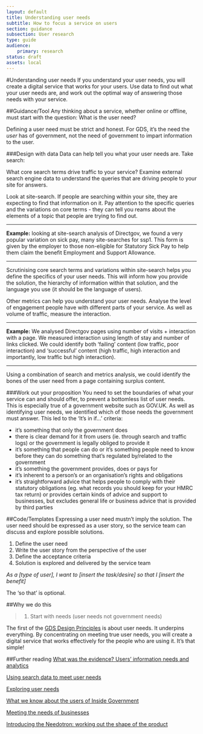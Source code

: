 ```yaml
---
layout: default
title: Understanding user needs
subtitle: How to focus a service on users
section: guidance
subsection: User research
type: guide 
audience: 
    primary: research 
status: draft
assets: local
---
```


#Understanding user needs
If you understand your user needs, you will create a digital service that works for your users. Use data to find out what your user needs are, and work out the optimal way of answering those needs with your service.

##Guidance/Tool
Any thinking about a service, whether online or offline, must start with the question: What is the user need?

Defining a user need must be strict and honest. For GDS, it’s the need the *user* has of government, not the need of government to impart information to the user.

###Design with data
Data can help tell you what your user needs are. Take search:

What core search terms drive traffic to your service? Examine external search engine data to understand the queries that are driving people to your site for answers.

Look at site-search. If people are searching within your site, they are expecting to find that information on it. Pay attention to the specific queries and the variations on core terms - they can tell you reams about the elements of a topic that people are trying to find out. 

***

**Example:** looking at site-search analysis of Directgov, we found a very popular variation on sick pay, many site-searches for ssp1. This form is given by the employer to those non-eligible for Statutory Sick Pay to help them claim the benefit Employment and Support Allowance. 

***

Scrutinising core search terms and variations within site-search helps you define the specifics of your user needs. This will inform how you provide the solution, the hierarchy of information within that solution, and the language you use (it should be the language of users).

Other metrics can help you understand your user needs. Analyse the level of engagement people have with different parts of your service. As well as volume of traffic, measure the interaction.

***

**Example:** We analysed Directgov pages using number of visits + interaction with a page. We measured interaction using length of stay and number of links clicked. We could identify both ‘failing’ content (low traffic, poor interaction) and ‘successful’ content (high traffic, high interaction and importantly, low traffic but high interaction).

***

Using a combination of search and metrics analysis, we could identify the bones of the user need from a page containing surplus content.

###Work out your proposition
You need to set the boundaries of what your service can and should offer, to prevent a bottomless list of user needs. This is especially true of a government website such as GOV.UK. As well as identifying user needs, we identified which of those needs the government must answer. This led to the ‘It’s in if...’ criteria:

- it’s something that only the government does
- there is clear demand for it from users (ie. through search and traffic logs) or the government is legally obliged to provide it
- it’s something that people can do or it’s something people need to know before they can do something that’s regulated by/related to the government
- it’s something the government provides, does or pays for
- it’s inherent to a person’s or an organisation’s rights and obligations
- it’s straightforward advice that helps people to comply with their statutory obligations (eg. what records you should keep for your HMRC tax return) or provides certain kinds of advice and support to businesses, but excludes general life or business advice that is provided by third parties

##Code/Templates
Expressing a user need mustn’t imply the solution. The user need should be expressed as a user story, so the service team can discuss and explore possible solutions.

1. Define the user need
2. Write the user story from the perspective of the user
3. Define the acceptance criteria
4. Solution is explored and delivered by the service team

*As a [type of user], I want to [insert the task/desire] so that I [insert the benefit]*

The ‘so that’ is optional.

##Why we do this
> 1. Start with needs (user needs not government needs)

The first of the [GDS Design Principles](https://www.gov.uk/designprinciples "GDS Design Principles") is about user needs. It underpins everything. By concentrating on meeting true user needs, you will create a digital service that works effectively for the people who are using it. It’s that simple!

##Further reading
[What was the evidence? Users’ information needs and analytics](http://digital.cabinetoffice.gov.uk/2011/05/23/what-was-the-evidence-users-information-needs-and-analytics/ "What was the evidence? Users’ information needs and analytics")

[Using search data to meet user needs](http://digital.cabinetoffice.gov.uk/2012/01/27/search-data-user-needs/ "Using search data to meet user needs")

[Exploring user needs](http://digital.cabinetoffice.gov.uk/2012/10/09/exploring-user-needs/ "Exploring user needs")

[What we know about the users of Inside Government](http://digital.cabinetoffice.gov.uk/2012/11/14/what-we-know-about-the-users-of-inside-government/ "What we know about the users of Inside Government")

[Meeting the needs of businesses](http://digital.cabinetoffice.gov.uk/2012/10/16/meeting-the-needs-of-businesses/ "Meeting the needs of businesses")

[Introducing the Needotron: working out the shape of the product](http://digital.cabinetoffice.gov.uk/2011/09/19/introducing-the-needotron-working-out-the-shape-of-the-product/ "Introducing the Needotron: working out the shape of the product")
